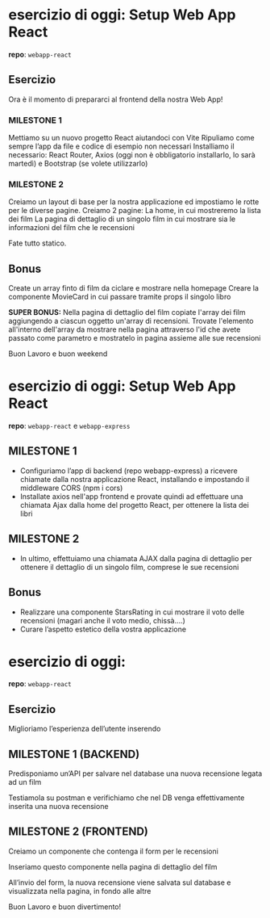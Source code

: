 # esercizio di oggi: Setup Web App React
**repo**: `webapp-react`

## Esercizio
Ora è il momento di prepararci al frontend della nostra Web App!

### MILESTONE 1
Mettiamo su un nuovo progetto React aiutandoci con Vite
Ripuliamo come sempre l’app da file e codice di esempio non necessari
Installiamo il necessario: React Router, Axios (oggi non è obbligatorio installarlo, lo sarà martedì) e Bootstrap (se volete utilizzarlo)

### MILESTONE 2
Creiamo un layout di base per la nostra applicazione ed impostiamo le rotte per le diverse pagine.
Creiamo 2 pagine:
La home, in cui mostreremo la lista dei film
La pagina di dettaglio di un singolo film in cui mostrare sia le informazioni del film che le recensioni


Fate tutto statico.


## Bonus
Create un array finto di film da ciclare e mostrare nella homepage
Creare la componente MovieCard in cui passare tramite props il singolo libro

**SUPER BONUS:** Nella pagina di dettaglio del film copiate l'array dei film aggiungendo a ciascun oggetto un'array di recensioni. Trovate l'elemento all'interno dell'array da mostrare nella pagina attraverso l'id che avete passato come parametro e mostratelo in pagina assieme alle sue recensioni

Buon Lavoro e buon weekend


# esercizio di oggi: Setup Web App React
**repo**: `webapp-react` e `webapp-express`

## MILESTONE 1
- Configuriamo l’app di backend (repo webapp-express) a ricevere chiamate dalla nostra applicazione React, installando e impostando il middleware CORS (npm i cors)
- Installate axios nell'app frontend e provate quindi ad effettuare una chiamata Ajax dalla home del progetto React, per ottenere la lista dei libri

## MILESTONE 2
- In ultimo, effettuiamo una chiamata AJAX dalla pagina di dettaglio per ottenere il dettaglio di un singolo film, comprese le sue recensioni


## Bonus
- Realizzare una componente StarsRating in cui mostrare il voto delle recensioni (magari anche il voto medio, chissà....)
- Curare l’aspetto estetico della vostra applicazione


# esercizio di oggi:
**repo**: `webapp-react`

## Esercizio
Miglioriamo l’esperienza dell’utente inserendo

## MILESTONE 1 (BACKEND)
Predisponiamo un’API per salvare nel database una nuova recensione legata ad un film

Testiamola su postman e verifichiamo che nel DB venga effettivamente inserita una nuova recensione

## MILESTONE 2 (FRONTEND)
Creiamo un componente che contenga il form per le recensioni

Inseriamo questo componente nella pagina di dettaglio del film

All’invio del form, la nuova recensione viene salvata sul database e visualizzata nella pagina, in fondo alle altre


Buon Lavoro e buon divertimento!